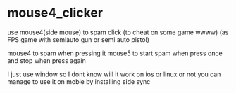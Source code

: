 # mouse4_clicker
use mouse4(side mouse) to spam click
(to cheat on some game wwww)
(as FPS game with semiauto gun or semi auto pistol)

mouse4 to spam when pressing it
mouse5 to start spam when press once and stop when press again

I just use window so I dont know will it work on ios or linux or not
you can manage to use it on moble by installing side sync

